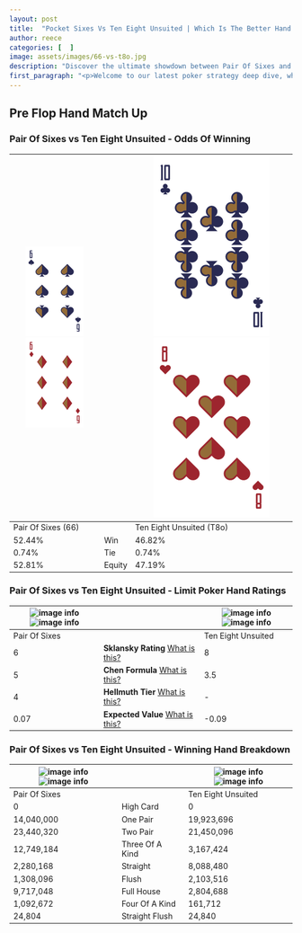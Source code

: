 ```yaml
---
layout: post
title:  "Pocket Sixes Vs Ten Eight Unsuited | Which Is The Better Hand In Poker? A Complete Guide"
author: reece
categories: [  ]
image: assets/images/66-vs-t8o.jpg
description: "Discover the ultimate showdown between Pair Of Sixes and Ten Eight Unsuited in poker! Uncover the odds, strategies, and scenarios where one hand triumphs over the other. Get ready to up your poker game with this thrilling analysis."
first_paragraph: "<p>Welcome to our latest poker strategy deep dive, where we're pitting two distinct hands against each other in a high-stakes showdown: Pair Of Sixes vs Ten Eight Unsuited.</p><p>In the dynamic world of poker, every decision counts, and knowing which hand holds the upper hand is key to your success at the table.</p><p>In this article, we'll dissect these two hands, explore the scenarios where one dominates the other, and equip you with the knowledge to make strategic choices that can tip the odds in your favor.</p><p>Get ready to unravel the intriguing dynamics of these poker hands and elevate your game to new heights.</p>"
---
```




[comment]: # (sp0)

## Pre Flop Hand Match Up

<div class="table hand-ratings" markdown="1"> 



### Pair Of Sixes vs Ten Eight Unsuited - Odds Of Winning


    
| ![image info](assets/images/hand1/6.png) ![image info](assets/images/hand1/6o.png) |  | ![image info](assets/images/hand2/T.png) ![image info](assets/images/hand2/8o.png) |
| -------- | -------- | -------- |
| Pair Of Sixes (66) |  | Ten Eight Unsuited (T8o) |
| 52.44% | Win | 46.82% |
| 0.74% | Tie | 0.74% |
| 52.81% | Equity | 47.19% |




[comment]: # (sp1)



### Pair Of Sixes vs Ten Eight Unsuited - Limit Poker Hand Ratings


    
| ![image info](https://www.riverpairs.com/assets/images/hand1/6.png) ![image info](https://www.riverpairs.com/assets/images/hand1/6o.png) |  | ![image info](https://www.riverpairs.com/assets/images/hand2/T.png) ![image info](https://www.riverpairs.com/assets/images/hand2/8o.png) |
| -------- | -------- | -------- |
| Pair Of Sixes |  | Ten Eight Unsuited |
| 6 | **Sklansky Rating** [What is this?](/sklansky-rating-explained) | 8 |
| 5 | **Chen Formula** [What is this?](/chen-formula-explained) | 3.5 |
| 4 | **Hellmuth Tier** [What is this?](/Hellmuth-tier-explained) | - |
| 0.07 | **Expected Value** [What is this?](/expected-value-explained) | -0.09 |




[comment]: # (sp2)



### Pair Of Sixes vs Ten Eight Unsuited - Winning Hand Breakdown


    
| ![image info](https://www.riverpairs.com/assets/images/hand1/6.png) ![image info](https://www.riverpairs.com/assets/images/hand1/6o.png) |  | ![image info](https://www.riverpairs.com/assets/images/hand2/T.png) ![image info](https://www.riverpairs.com/assets/images/hand2/8o.png) |
| -------- | -------- | -------- |
| Pair Of Sixes |  | Ten Eight Unsuited |
| 0 | High Card | 0 |
| 14,040,000 | One Pair | 19,923,696 |
| 23,440,320 | Two Pair | 21,450,096 |
| 12,749,184 | Three Of A Kind | 3,167,424 |
| 2,280,168 | Straight | 8,088,480 |
| 1,308,096 | Flush | 2,103,516 |
| 9,717,048 | Full House | 2,804,688 |
| 1,092,672 | Four Of A Kind | 161,712 |
| 24,804 | Straight Flush | 24,840 |




[comment]: # (sp3)



</div>

[comment]: # (sp4)



[comment]: # (sp5)

